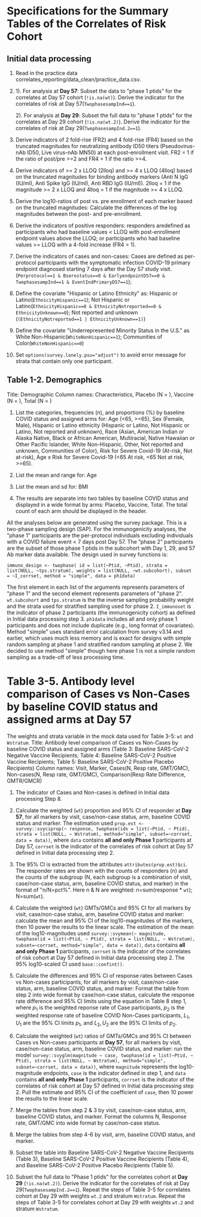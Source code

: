 # Specifications for the Summary Tables of the Correlates of Risk Cohort

## Initial data processing
1. Read in the practice data correlates_reporting/data_clean/practice_data.csv.

2. 1). For analysis at **Day 57**: Subset the data to "phase 1 ptids" for the correlates at Day 57 cohort (`!is.na(wt)`). Derive the indicator for the correlates of risk at Day 57(`TwophasesampInd==1`).

   2). For analysis at **Day 29**:
Subset the full data to "phase 1 ptids" for the correlates at Day 29 cohort (`!is.na(wt.2)`). Derive the indicator for the correlates of risk at Day 29(`TwophasesampInd.2==1`). 

3. Derive indicators of 2 fold-rise (FR2) and 4 fold-rise (FR4) based on the truncated magnitudes for neutralizing antibody ID50 titers (Pseudovirus-nAb ID50, Live virus-nAb MN50) at each post-enrollment visit. FR2 = 1 if the ratio of post/pre >=2 and FR4 = 1 if the ratio >=4. 
4. Derive indicators of >= 2 x LLOQ (2lloq) and >= 4 x LLOQ (4lloq) based on the truncated magnitudes for binding antibody markers (Anti N IgG (IU/ml), Anti Spike IgG (IU/ml), Anti RBD IgG (IU/ml)). 2lloq = 1 if the magnitude >= 2 x LLOQ and 4lloq = 1 if the magnitude >= 4 x LLOQ.

5. Derive the log10-ratios of post vs. pre enrollment of each marker based on the truncated magnitudes: Calculate the differences of the log magnitudes between the post- and pre-enrollment. 

6. Derive the indicators of positive responders: responders aredefined as participants who had baseline values < LLOQ with post-enrollment endpoint values above the LLOQ; or participants who had baseline values >= LLOQ with a 4-fold increase (FR4 = 1).

7. Derive the indicators of cases and non-cases: Cases are defined as per-protocol participants with the symptomatic infection COVID-19 primary endpoint diagnosed starting 7 days after the Day 57 study visit. (`Perprotocol==1 & Bserostatus==0 & EarlyendpointD57==0 & TwophasesampInd==1 & EventIndPrimaryD57==1`);

8. Define the covariate "Hispanic or Latino Ethnicity" as: Hispanic or Latino(`EthnicityHispanic==1`); Not Hispanic or Latino(`EthnicityHispanic==0 & EthnicityNotreported==0 & EthnicityUnknown==0`); Not reported and unknown (`(EthnicityNotreported==1 | EthnicityUnknown==1)`)

9. Define the covariate "Underrepresented Minority Status in the U.S." as White Non-Hispanic(`WhiteNonHispanic==1`); Communities of Color(`WhiteNonHispanic==0`)

10. Set `options(survey.lonely.psu="adjust")` to avoid error message for strata that contain only one participant.


## Table 1-2. Demographics 
Title: Demographic
Column names: Characteristics, Placebo (N = ),	Vaccine (N = ),	Total (N = )

1. List the categories, frequencies (n), and proportions (%) by baseline COVID status and assigned arms for: 
Age (<65, >=65), 
Sex (Female, Male), 
Hispanic or Latino ethnicity (Hispanic or Latino, Not Hispanic or Latino, Not reported and unknown), 
Race (Asian, American Indian or Alaska Native, Black or African American, Multiracial, Native Hawaiian or Other Pacific Islander, White Non-Hispanic, Other, Not reported and unknown, Communities of Color), 
Risk for Severe Covid-19 (At-risk, Not at-risk), 
Age x Risk for Severe Covid-19 (<65 At risk, <65 Not at risk, >=65).

2. List the mean and range for: Age

3. List the mean and sd for: BMI

4. The results are separate into two tables by baseline COVID status and displayed in a wide format by arms: Placebo, Vaccine, Total. The total count of each arm should be displayed in the header.

All the analyses below are generated using the survey package. This is a two-phase sampling design (SAP). For the immunogenicity analyses, the "phase 1" participants are the per-protocol individuals excluding individuals with a COVID failure event < 7 days post Day 57. The ”phase 2” participants are the subset of those phase 1 ptids in the subcohort with Day 1, 29, and 57 Ab marker data available. The design used in survey functions is:

`immuno_design <- twophase( id = list(~Ptid, ~Ptid),
                            strata = list(NULL, ~tps.stratum),
                            weights = list(NULL, ~wt.subcohort),
                            subset = ~I_corrset,
                            method = "simple",
                            data = ph1data)`

The first element in each list of the arguments represents parameters of "phase 1" and the second element represents parameters of "phase 2". `wt.subcohort` and `tps.stratum` is the the inverse sampling probability weight and the strata used for stratified sampling used for phase 2. `I_immunoset` is the indicator of phase 2 participants (the immunogenicity cohort) as defined in Initial data processing step 3. `ph1data` includes all and only phase 1 participants and does not include duplicate (e.g., long format of covariates). Method "simple" uses standard error calculation from survey v3.14 and earlier, which uses much less memory and is exact for designs with simple random sampling at phase 1 and stratified random sampling at phase 2. We decided to use method "simple" though here phase 1 is not a simple random sampling as a trade-off of less processing time.

# Table 3-5. Antibody level comparison of Cases vs Non-Cases by baseline COVID status and assigned arms at Day 57
The weights and strata variable in the mock data used for Table 3-5: `wt` and `Wstratum`.
Title: Antibody level comparison of Cases vs Non-Cases by baseline COVID status and assigned arms (Table 3: Baseline SARS-CoV-2 Negative Vaccine Recipients; Table 4: Baseline SARS-CoV-2 Positive Vaccine Recipients; Table 5: Baseline SARS-CoV-2 Positive Placebo Recipients)
Column names: Visit,	Marker,	Cases(N,	Resp rate,	GMT/GMC),	Non-cases(N, Resp rate,	GMT/GMC),	Comparison(Resp Rate Difference,	GMTR/GMCR)

1. The indicator of Cases and Non-cases is defined in Initial data processing Step 8.

2. Calculate the weighted (`wt`) proportion and 95% CI of responder at **Day 57**, for all markers by visit, case/non-case status, arm, baseline COVID status and marker. The estimation used `prop.est <- survey::svyciprop(~ response, twophase(ids = list(~Ptid, ~ Ptid), strata = list(NULL, ~ Wstratum), method="simple", subset=~corrset, data = data))`, where `data` contains **all and only Phase 1** participants at Day 57, `corrset` is the indicator of the correlates of risk cohort at Day 57 defined in Initial data processing step 2.

3. The 95% CI is extracted from the attributes `attributes(prop.est)$ci`. The responder rates are shown with the counts of responders (n) and the counts of the subgroup (N, each subgroup is a combination of visit, case/non-case status, arm, baseline COVID status, and marker) in the format of "n/N=pct%". Here n & N are weighted: n=sum(response * `wt`); N=sum(`wt`).

4. Calculate the weighted (`wt`) GMTs/GMCs and 95% CI for all markers by visit, case/non-case status, arm, baseline COVID status and marker: calculate the mean and 95% CI of the log10-magnitudes of the markers, then 10 power the results to the linear scale. The estimation of the mean of the log10-magnitudes used `survey::svymean(~ magnitude, twophase(id = list(~Ptid, ~ Ptid), strata = list(NULL, ~ Wstratum), subset=~corrset, method="simple", data = data))`, `data` contains **all and only Phase 1** participants, `corrset` is the indicator of the correlates of risk cohort at Day 57 defined in Initial data processing step 2. The 95% log10-scaled CI used `base::confint()`.

5. Calculate the differences and 95% CI of response rates between Cases vs Non-cases participants, for all markers by visit, case/non-case status, arm, baseline COVID status, and marker: Format the table from step 2 into wide format by case/non-case status, calculate the response rate difference and 95% CI limits using the equation in Table 8 step 1, where $p_{1}$ is the weighted reponse rate of Case participants, $p_{2}$ is the weighted response rate of baseline COVID Non-Cases participants, $L_{1}, U_{1}$ are the 95% CI limits $p_{1}$, and $L_{2}, U_{2}$ are the 95% CI limits of $p_{2}$.

6. Calculate the weighted (`wt`) ratios of GMTs/GMCs and 95% CI between Cases vs Non-cases participants at **Day 57**, for all markers by visit, case/non-case status, arm, baseline COVID status, and marker: run the model `survey::svyglm(magnitude ~ case, twophase(id = list(~Ptid, ~ Ptid), strata = list(NULL, ~ Wstratum), method="simple", subset=~corrset, data = data))`, where `magnitude` represents the log10-magnitude endpoints, `case` is the indicator defined in step 1, and `data` contains **all and only Phase 1** participants, `corrset` is the indicator of the correlates of risk cohort at Day 57 defined in Initial data processing step 2. Pull the estimate and 95% CI of the coefficient of `case`, then 10 power the results to the linear scale. 

8. Merge the tables from step 2 & 3 by visit, case/non-case status, arm, baseline COVID status, and marker. Format the columns N, Response rate, GMT/GMC into wide format by case/non-case status. 

9. Merge the tables from step 4-6 by visit, arm, baseline COVID status, and marker.

10. Subset the table into Baseline SARS-CoV-2 Negative Vaccine Recipients (Table 3), Baseline SARS-CoV-2 Positive Vaccine Recipients (Table 4), and Baseline SARS-CoV-2 Positive Placebo Recipients (Table 5).

11. Subset the full data to "Phase 1 ptids" for the correlates cohort at **Day 29** (`!is.na(wt.2)`). Derive the indicator for the correlates of risk at Day 29(`TwophasesampInd.2==1`). Repeat the steps of Table 3-5 for correlates cohort at Day 29 with weights `wt.2` and stratum `Wstratum`.
Repeat the steps of Table 3-5 for correlates cohort at Day 29 with weights `wt.2` and stratum `Wstratum`.
